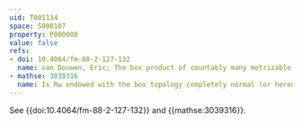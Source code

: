 ```yaml
---
uid: T001134
space: S000107
property: P000008
value: false
refs:
- doi: 10.4064/fm-88-2-127-132
  name: van Douwen, Eric; The box product of countably many metrizable spaces need not be normal
- mathse: 3039316
  name: Is Rω endowed with the box topology completely normal (or hereditarily normal)?
---
```


See {{doi:10.4064/fm-88-2-127-132}} and {{mathse:3039316}}.
